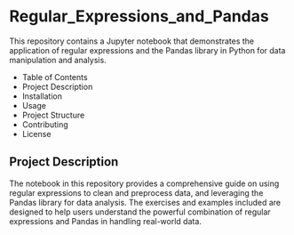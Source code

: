 # Regular_Expressions_and_Pandas
This repository contains a Jupyter notebook that demonstrates the application of regular expressions and the Pandas library in Python for data manipulation and analysis.

 * Table of Contents
 * Project Description
 * Installation
 * Usage
 * Project Structure
 * Contributing
 * License
## Project Description
The notebook in this repository provides a comprehensive guide on using regular expressions to clean and preprocess data, and leveraging the Pandas library for data analysis. The exercises and examples included are designed to help users understand the powerful combination of regular expressions and Pandas in handling real-world data.
